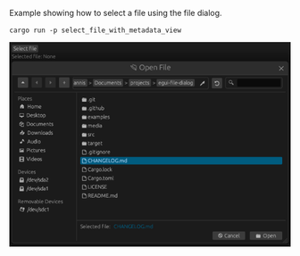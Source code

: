 Example showing how to select a file using the file dialog.

```
cargo run -p select_file_with_metadata_view
```

![](screenshot.png)
